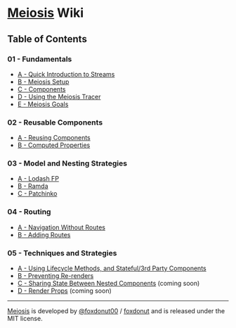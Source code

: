 # [Meiosis](http://meiosis.js.org) Wiki

## Table of Contents

### 01 - Fundamentals

- [A - Quick Introduction to Streams](01-Fundamentals-A-Quick-Intro-to-Streams.html)
- [B - Meiosis Setup](01-Fundamentals-B-Meiosis-Setup.html)
- [C - Components](01-Fundamentals-C-Components.html)
- [D - Using the Meiosis Tracer](01-Fundamentals-D-Using-the-Tracer.html)
- [E - Meiosis Goals](01-Fundamentals-E-Goals.html)

### 02 - Reusable Components

- [A - Reusing Components](02-Reusable-Components-A-Reusing-Components.html)
- [B - Computed Properties](02-Reusable-Components-B-Computed-Properties.html)

### 03 - Model and Nesting Strategies

- [A - Lodash FP](03-Model-and-Nesting-A-Lodash-FP.html)
- [B - Ramda](03-Model-and-Nesting-B-Ramda.html)
- [C - Patchinko](03-Model-and-Nesting-C-Patchinko.html)

### 04 - Routing

- [A - Navigation Without Routes](04-Routing-A-Navigation-Without-Routes.html)
- [B - Adding Routes](04-Routing-B-Adding-Routes.html)

### 05 - Techniques and Strategies

- [A - Using Lifecycle Methods, and Stateful/3rd Party Components](05-Techniques-and-Strategies-A-Using-Lifecycle.html)
- [B - Preventing Re-renders](05-Techniques-and-Strategies-B-Preventing-Rerenders.html)
- [C - Sharing State Between Nested Components](05-Techniques-and-Strategies-C-Sharing-State.html) (coming soon)
- [D - Render Props](05-Techniques-and-Strategies-D-Render-Props.html) (coming soon)

-----

[Meiosis](http://meiosis.js.org) is developed by [@foxdonut00](http://twitter.com/foxdonut00) / [foxdonut](https://github.com/foxdonut) and is released under the MIT license.

